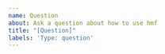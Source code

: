 ```yaml
---
name: Question
about: Ask a question about how to use hmf
title: "[Question]"
labels: 'Type: question'
---
```


<!-- Please ask your question below. Please try to be as specific as you can, and
   provide information about your installed version of hmf and Python -->
